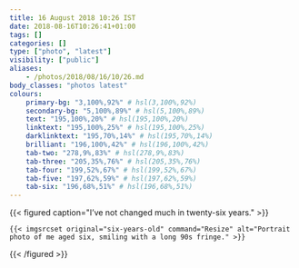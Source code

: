 ```yaml
---
title: 16 August 2018 10:26 IST
date: 2018-08-16T10:26:41+01:00
tags: []
categories: []
type: ["photo", "latest"]
visibility: ["public"]
aliases:
    - /photos/2018/08/16/10/26.md
body_classes: "photos latest"
colours:
    primary-bg: "3,100%,92%" # hsl(3,100%,92%)
    secondary-bg: "5,100%,89%" # hsl(5,100%,89%)
    text: "195,100%,20%" # hsl(195,100%,20%)
    linktext: "195,100%,25%" # hsl(195,100%,25%)
    darklinktext: "195,70%,14%" # hsl(195,70%,14%)
    brilliant: "196,100%,42%" # hsl(196,100%,42%)
    tab-two: "278,9%,83%" # hsl(278,9%,83%)
    tab-three: "205,35%,76%" # hsl(205,35%,76%)
    tab-four: "199,52%,67%" # hsl(199,52%,67%)
    tab-five: "197,62%,59%" # hsl(197,62%,59%)
    tab-six: "196,68%,51%" # hsl(196,68%,51%)
---
```


{{< figured caption="I’ve not changed much in twenty-six years." >}}

    {{< imgsrcset original="six-years-old" command="Resize" alt="Portrait photo of me aged six, smiling with a long 90s fringe." >}}

{{< /figured >}}
